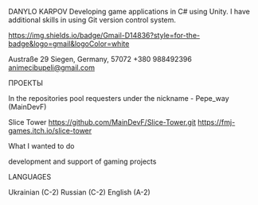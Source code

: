 DANYLO KARPOV
Developing game applications in C# using Unity. I have additional skills in using Git version control system.

https://img.shields.io/badge/Gmail-D14836?style=for-the-badge&logo=gmail&logoColor=white

Austraße 29
Siegen, Germany, 57072
+380 988492396
animecibupeli@gmail.com

ПРОЕКТЫ

In the repositories pool requesters under the nickname  - Pepe_way (MainDevF)

Slice Tower
https://github.com/MainDevF/Slice-Tower.git
https://fmj-games.itch.io/slice-tower



What I wanted to do

development and support of gaming projects 



LANGUAGES

Ukrainian (C-2)
Russian (C-2)
English (A-2)

